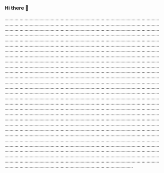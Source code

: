 ### Hi there 👋

.......................................................................................................................................................................................................................................................................................................................................................................................................................................................................................................................................................................................................................................................................................................................................................................................................................................................................................................................................................................................................................................................................................................................................................................................................................................................................................................................................................................................................................................................................................................................................................................................................................................................................................................................................................................................................................................................................................................................................................................................................................................................................................................................................................................................................................................................................................................................................................................................................................................................................................................................................................................................................................................................................................................................................................................................................................................................................................................................................................................................................................................................................................................................................................................................................................................................................................................................................................................................................................................................................................................................................................................................................................................................................................................................